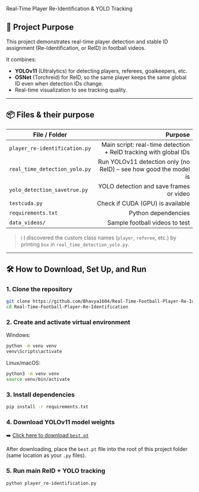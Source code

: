 Real-Time Player Re-Identification & YOLO Tracking

## 📌 **Project Purpose**
This project demonstrates real-time player detection and stable ID assignment (Re-Identification, or ReID) in football videos.

It combines:
- **YOLOv11** (Ultralytics) for detecting players, referees, goalkeepers, etc.
- **OSNet** (Torchreid) for ReID, so the same player keeps the same global ID even when detection IDs change.
- Real-time visualization to see tracking quality.

---

## 📦 **Files & their purpose**
| File / Folder | Purpose |
|---------------|--------:|
| `player_re-identification.py` | Main script: real-time detection + ReID tracking with global IDs |
| `real_time_detection_yolo.py` | Run YOLOv11 detection only (no ReID) – see how good the model is |
| `yolo_detection_savetrue.py` | YOLO detection and save frames or video |
| `testcuda.py` | Check if CUDA (GPU) is available |
| `requirements.txt` | Python dependencies |
| `data_videos/` | Sample football videos to test |

> ℹ️ I discovered the custom class names (`player`, `referee`, etc.) by printing `box` in `real_time_detection_yolo.py`.

---

## 🛠️ How to Download, Set Up, and Run


### 1. Clone the repository
```bash
git clone https://github.com/Bhavya1604/Real-Time-Football-Player-Re-Identification-.git
cd Real-Time-Football-Player-Re-Identification
```

### 2. Create and activate virtual environment
Windows:
```bash
python -m venv venv
venv\Scripts\activate
```

Linux/macOS:
```bash
python3 -m venv venv
source venv/bin/activate
```

### 3. Install dependencies
```bash
pip install -r requirements.txt
```

### 4. Download YOLOv11 model weights

➡️ [Click here to download `best.pt`](https://drive.google.com/uc?export=download&id=1-5fOSHOSB9UXyP_enOoZNAMScrePVcMD)

After downloading, place the `best.pt` file into the root of this project folder (same location as your `.py` files).


### 5. Run main ReID + YOLO tracking
```bash
python player_re-identification.py
```

